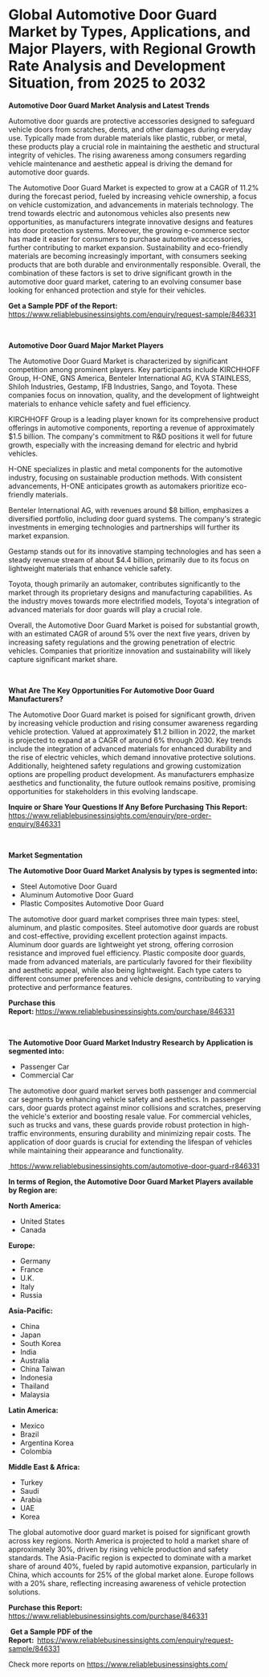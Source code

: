 <p><h1>Global Automotive Door Guard Market by Types, Applications, and Major Players, with Regional Growth Rate Analysis and Development Situation, from 2025 to 2032</h1></p><p><strong>Automotive Door Guard Market Analysis and Latest Trends</strong></p>
<p><p>Automotive door guards are protective accessories designed to safeguard vehicle doors from scratches, dents, and other damages during everyday use. Typically made from durable materials like plastic, rubber, or metal, these products play a crucial role in maintaining the aesthetic and structural integrity of vehicles. The rising awareness among consumers regarding vehicle maintenance and aesthetic appeal is driving the demand for automotive door guards.</p><p>The Automotive Door Guard Market is expected to grow at a CAGR of 11.2% during the forecast period, fueled by increasing vehicle ownership, a focus on vehicle customization, and advancements in materials technology. The trend towards electric and autonomous vehicles also presents new opportunities, as manufacturers integrate innovative designs and features into door protection systems. Moreover, the growing e-commerce sector has made it easier for consumers to purchase automotive accessories, further contributing to market expansion. Sustainability and eco-friendly materials are becoming increasingly important, with consumers seeking products that are both durable and environmentally responsible. Overall, the combination of these factors is set to drive significant growth in the automotive door guard market, catering to an evolving consumer base looking for enhanced protection and style for their vehicles.</p></p>
<p><strong>Get a Sample PDF of the Report:&nbsp;</strong> <a href="https://www.reliablebusinessinsights.com/enquiry/request-sample/846331?utm_campaign=2268&utm_medium=2&utm_source=Github&utm_content=ia&utm_term=30032025&utm_id=automotive-door-guard">https://www.reliablebusinessinsights.com/enquiry/request-sample/846331</a></p>
<p>&nbsp;</p>
<p><strong>Automotive Door Guard Major Market Players</strong></p>
<p><p>The Automotive Door Guard Market is characterized by significant competition among prominent players. Key participants include KIRCHHOFF Group, H-ONE, GNS America, Benteler International AG, KVA STAINLESS, Shiloh Industries, Gestamp, IFB Industries, Sango, and Toyota. These companies focus on innovation, quality, and the development of lightweight materials to enhance vehicle safety and fuel efficiency.</p><p>KIRCHHOFF Group is a leading player known for its comprehensive product offerings in automotive components, reporting a revenue of approximately $1.5 billion. The company's commitment to R&D positions it well for future growth, especially with the increasing demand for electric and hybrid vehicles.</p><p>H-ONE specializes in plastic and metal components for the automotive industry, focusing on sustainable production methods. With consistent advancements, H-ONE anticipates growth as automakers prioritize eco-friendly materials.</p><p>Benteler International AG, with revenues around $8 billion, emphasizes a diversified portfolio, including door guard systems. The company's strategic investments in emerging technologies and partnerships will further its market expansion.</p><p>Gestamp stands out for its innovative stamping technologies and has seen a steady revenue stream of about $4.4 billion, primarily due to its focus on lightweight materials that enhance vehicle safety.</p><p>Toyota, though primarily an automaker, contributes significantly to the market through its proprietary designs and manufacturing capabilities. As the industry moves towards more electrified models, Toyota's integration of advanced materials for door guards will play a crucial role.</p><p>Overall, the Automotive Door Guard Market is poised for substantial growth, with an estimated CAGR of around 5% over the next five years, driven by increasing safety regulations and the growing penetration of electric vehicles. Companies that prioritize innovation and sustainability will likely capture significant market share.</p></p>
<p>&nbsp;</p>
<p><strong>What Are The Key Opportunities For Automotive Door Guard Manufacturers?</strong></p>
<p><p>The Automotive Door Guard market is poised for significant growth, driven by increasing vehicle production and rising consumer awareness regarding vehicle protection. Valued at approximately $1.2 billion in 2022, the market is projected to expand at a CAGR of around 6% through 2030. Key trends include the integration of advanced materials for enhanced durability and the rise of electric vehicles, which demand innovative protective solutions. Additionally, heightened safety regulations and growing customization options are propelling product development. As manufacturers emphasize aesthetics and functionality, the future outlook remains positive, promising opportunities for stakeholders in this evolving landscape.</p></p>
<p><strong>Inquire or Share Your Questions If Any Before Purchasing This Report:</strong> <a href="https://www.reliablebusinessinsights.com/enquiry/pre-order-enquiry/846331?utm_campaign=2268&utm_medium=2&utm_source=Github&utm_content=ia&utm_term=30032025&utm_id=automotive-door-guard">https://www.reliablebusinessinsights.com/enquiry/pre-order-enquiry/846331</a></p>
<p>&nbsp;</p>
<p><strong>Market Segmentation</strong></p>
<p><strong>The Automotive Door Guard Market Analysis by types is segmented into:</strong></p>
<p><ul><li>Steel Automotive Door Guard</li><li>Aluminum Automotive Door Guard</li><li>Plastic Composites Automotive Door Guard</li></ul></p>
<p><p>The automotive door guard market comprises three main types: steel, aluminum, and plastic composites. Steel automotive door guards are robust and cost-effective, providing excellent protection against impacts. Aluminum door guards are lightweight yet strong, offering corrosion resistance and improved fuel efficiency. Plastic composite door guards, made from advanced materials, are particularly favored for their flexibility and aesthetic appeal, while also being lightweight. Each type caters to different consumer preferences and vehicle designs, contributing to varying protective and performance features.</p></p>
<p><strong>Purchase this Report:&nbsp;</strong><a href="https://www.reliablebusinessinsights.com/purchase/846331?utm_campaign=2268&utm_medium=2&utm_source=Github&utm_content=ia&utm_term=30032025&utm_id=automotive-door-guard">https://www.reliablebusinessinsights.com/purchase/846331</a></p>
<p>&nbsp;</p>
<p><strong>The Automotive Door Guard Market Industry Research by Application is segmented into:</strong></p>
<p><ul><li>Passenger Car</li><li>Commercial Car</li></ul></p>
<p><p>The automotive door guard market serves both passenger and commercial car segments by enhancing vehicle safety and aesthetics. In passenger cars, door guards protect against minor collisions and scratches, preserving the vehicle's exterior and boosting resale value. For commercial vehicles, such as trucks and vans, these guards provide robust protection in high-traffic environments, ensuring durability and minimizing repair costs. The application of door guards is crucial for extending the lifespan of vehicles while maintaining their appearance and functionality.</p></p>
<p><a href="https://www.reliablebusinessinsights.com/automotive-door-guard-r846331?utm_campaign=2268&utm_medium=2&utm_source=Github&utm_content=ia&utm_term=30032025&utm_id=automotive-door-guard">&nbsp;https://www.reliablebusinessinsights.com/automotive-door-guard-r846331</a></p>
<p><strong>In terms of Region, the Automotive Door Guard Market Players available by Region are:</strong></p>
<p>
    <p> <strong> North America: </strong>
        <ul>
            <li>United States</li>
            <li>Canada</li>
        </ul>
        </p> 
    <p> <strong> Europe: </strong>
        <ul>
            <li>Germany</li>
            <li>France</li>
            <li>U.K.</li>
            <li>Italy</li>
            <li>Russia</li>
        </ul>
        </p> 
    <p> <strong> Asia-Pacific: </strong>
        <ul>
            <li>China</li>
            <li>Japan</li>
            <li>South Korea</li>
            <li>India</li>
            <li>Australia</li>
            <li>China Taiwan</li>
            <li>Indonesia</li>
            <li>Thailand</li>
            <li>Malaysia</li>
        </ul>
        </p> 
    <p> <strong> Latin America: </strong>
        <ul>
            <li>Mexico</li>
            <li>Brazil</li>
            <li>Argentina Korea</li>
            <li>Colombia</li>
        </ul>
        </p> 
    <p> <strong> Middle East & Africa: </strong>
        <ul>
            <li>Turkey</li>
            <li>Saudi</li>
            <li>Arabia</li>
            <li>UAE</li>
            <li>Korea</li>
        </ul>
    </p>
    </p>
<p><p>The global automotive door guard market is poised for significant growth across key regions. North America is projected to hold a market share of approximately 30%, driven by rising vehicle production and safety standards. The Asia-Pacific region is expected to dominate with a market share of around 40%, fueled by rapid automotive expansion, particularly in China, which accounts for 25% of the global market alone. Europe follows with a 20% share, reflecting increasing awareness of vehicle protection solutions.</p></p>
<p><strong>Purchase this Report: </strong><a href="https://www.reliablebusinessinsights.com/purchase/846331?utm_campaign=2268&utm_medium=2&utm_source=Github&utm_content=ia&utm_term=30032025&utm_id=automotive-door-guard">https://www.reliablebusinessinsights.com/purchase/846331</a></p>
<p>&nbsp;<strong>Get a Sample PDF of the Report:&nbsp;&nbsp;</strong><a href="https://www.reliablebusinessinsights.com/enquiry/request-sample/846331?utm_campaign=2268&utm_medium=2&utm_source=Github&utm_content=ia&utm_term=30032025&utm_id=automotive-door-guard">https://www.reliablebusinessinsights.com/enquiry/request-sample/846331</a></p>
<p><strong></strong></p>
<p>Check more reports on <a href="https://www.reliablebusinessinsights.com/?utm_campaign=2268&utm_medium=2&utm_source=Github&utm_content=ia&utm_term=30032025&utm_id=automotive-door-guard">https://www.reliablebusinessinsights.com/</a></p>
